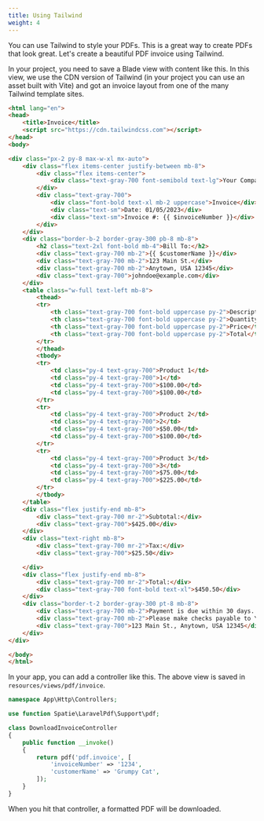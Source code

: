```yaml
---
title: Using Tailwind
weight: 4
---
```


You can use Tailwind to style your PDFs. This is a great way to create PDFs that look great. Let's create a beautiful PDF invoice using Tailwind.

In your project, you need to save a Blade view with content like this. In this view, we use the CDN version of Tailwind (in your project you can use an asset built with Vite) and got an invoice layout from one of the many Tailwind template sites.

```html
<html lang="en">
<head>
    <title>Invoice</title>
    <script src="https://cdn.tailwindcss.com"></script>
</head>
<body>

<div class="px-2 py-8 max-w-xl mx-auto">
    <div class="flex items-center justify-between mb-8">
        <div class="flex items-center">
            <div class="text-gray-700 font-semibold text-lg">Your Company Name</div>
        </div>
        <div class="text-gray-700">
            <div class="font-bold text-xl mb-2 uppercase">Invoice</div>
            <div class="text-sm">Date: 01/05/2023</div>
            <div class="text-sm">Invoice #: {{ $invoiceNumber }}</div>
        </div>
    </div>
    <div class="border-b-2 border-gray-300 pb-8 mb-8">
        <h2 class="text-2xl font-bold mb-4">Bill To:</h2>
        <div class="text-gray-700 mb-2">{{ $customerName }}</div>
        <div class="text-gray-700 mb-2">123 Main St.</div>
        <div class="text-gray-700 mb-2">Anytown, USA 12345</div>
        <div class="text-gray-700">johndoe@example.com</div>
    </div>
    <table class="w-full text-left mb-8">
        <thead>
        <tr>
            <th class="text-gray-700 font-bold uppercase py-2">Description</th>
            <th class="text-gray-700 font-bold uppercase py-2">Quantity</th>
            <th class="text-gray-700 font-bold uppercase py-2">Price</th>
            <th class="text-gray-700 font-bold uppercase py-2">Total</th>
        </tr>
        </thead>
        <tbody>
        <tr>
            <td class="py-4 text-gray-700">Product 1</td>
            <td class="py-4 text-gray-700">1</td>
            <td class="py-4 text-gray-700">$100.00</td>
            <td class="py-4 text-gray-700">$100.00</td>
        </tr>
        <tr>
            <td class="py-4 text-gray-700">Product 2</td>
            <td class="py-4 text-gray-700">2</td>
            <td class="py-4 text-gray-700">$50.00</td>
            <td class="py-4 text-gray-700">$100.00</td>
        </tr>
        <tr>
            <td class="py-4 text-gray-700">Product 3</td>
            <td class="py-4 text-gray-700">3</td>
            <td class="py-4 text-gray-700">$75.00</td>
            <td class="py-4 text-gray-700">$225.00</td>
        </tr>
        </tbody>
    </table>
    <div class="flex justify-end mb-8">
        <div class="text-gray-700 mr-2">Subtotal:</div>
        <div class="text-gray-700">$425.00</div>
    </div>
    <div class="text-right mb-8">
        <div class="text-gray-700 mr-2">Tax:</div>
        <div class="text-gray-700">$25.50</div>

    </div>
    <div class="flex justify-end mb-8">
        <div class="text-gray-700 mr-2">Total:</div>
        <div class="text-gray-700 font-bold text-xl">$450.50</div>
    </div>
    <div class="border-t-2 border-gray-300 pt-8 mb-8">
        <div class="text-gray-700 mb-2">Payment is due within 30 days. Late payments are subject to fees.</div>
        <div class="text-gray-700 mb-2">Please make checks payable to Your Company Name and mail to:</div>
        <div class="text-gray-700">123 Main St., Anytown, USA 12345</div>
    </div>
</div>

</body>
</html>
```

In your app, you can add a controller like this. The above view is saved in `resources/views/pdf/invoice`.

```php
namespace App\Http\Controllers;

use function Spatie\LaravelPdf\Support\pdf;

class DownloadInvoiceController
{
    public function __invoke()
    {
        return pdf('pdf.invoice', [
            'invoiceNumber' => '1234',
            'customerName' => 'Grumpy Cat',
        ]);
    }
}
```

When you hit that controller, a formatted PDF will be downloaded.
